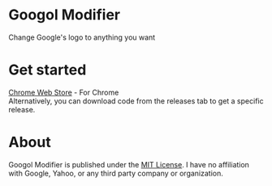 # Googol Modifier
Change Google's logo to anything you want
# Get started
[Chrome Web Store](https://goo.gl/66Kgeg) - For Chrome
<br>Alternatively, you can download code from the releases tab to get a specific release.
# About
Googol Modifier is published under the [MIT License](LICENSE). I have no affiliation with Google, Yahoo, or any third party company or organization.
